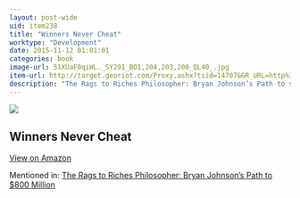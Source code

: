 ```yaml
---
layout: post-wide
uid: item238
title: "Winners Never Cheat"
worktype: "Development"
date: 2015-11-12 01:01:01
categories: book
image-url: 51XUaF0qiWL._SY291_BO1,204,203,200_QL40_.jpg
item-url: http://target.georiot.com/Proxy.ashx?tsid=14707&GR_URL=http%3A%2F%2Fwww.amazon.com%2FWinners-Never-Cheat-Everyday-Forgotten%2Fdp%2F0131863665%2F
description: "The Rags to Riches Philosopher: Bryan Johnson’s Path to $800 Million"
---
```

<a href="http://target.georiot.com/Proxy.ashx?tsid=14707&GR_URL=http%3A%2F%2Fwww.amazon.com%2FWinners-Never-Cheat-Everyday-Forgotten%2Fdp%2F0131863665%2F" target="blank"><img src="../../../../img/thumbs/51XUaF0qiWL._SY291_BO1,204,203,200_QL40_.jpg" class="prod-img"></a>
<h2>Winners Never Cheat</h2>
<p><a class="btn btn-primary" href="http://target.georiot.com/Proxy.ashx?tsid=14707&GR_URL=http%3A%2F%2Fwww.amazon.com%2FWinners-Never-Cheat-Everyday-Forgotten%2Fdp%2F0131863665%2F" target="blank">View on Amazon</a><p>
<p>Mentioned in: <a href="http://fourhourworkweek.com/2015/06/12/bryan-johnson/" target="blank">The Rags to Riches Philosopher: Bryan Johnson’s Path to $800 Million</a></p>
